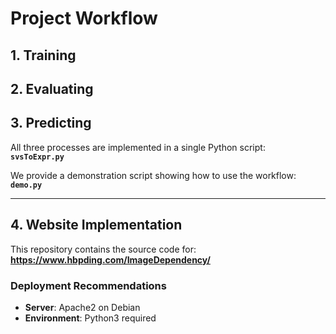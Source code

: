 # Project Workflow

## 1. Training
## 2. Evaluating
## 3. Predicting

All three processes are implemented in a single Python script:  
**`svsToExpr.py`**

We provide a demonstration script showing how to use the workflow:  
**`demo.py`**

---

## 4. Website Implementation

This repository contains the source code for:  
**https://www.hbpding.com/ImageDependency/**

### Deployment Recommendations
- **Server**: Apache2 on Debian
- **Environment**: Python3 required

